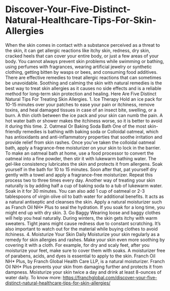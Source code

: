 # Discover-Your-Five-Distinct-Natural-Healthcare-Tips-For-Skin-Allergies
When the skin comes in contact with a substance perceived as a threat to the skin, it can get allergic reactions like itchy skin, redness, dry skin, cracked heels that can cover your entire body, or just a few areas of your body.  You cannot always prevent skin problems while swimming or bathing, using perfumes with fragrances, wearing artificial jewelry or synthetic clothing, getting bitten by wasps or bees, and consuming food additives.  There are effective remedies to treat allergic reactions that can sometimes be unavoidable.  Soothing and calming the skin with natural remedies is the best way to treat skin allergies as it causes no side effects and is a reliable method for long-term skin protection and healing.  Here Are Five Distinct Natural Tips For Treating Skin Allergies. 1. Ice Therapy Hold an ice pack for 10-15 minutes over your patches to ease your pain or itchiness, remove toxins, and heal damaged tissues in case of an insect bite, swelling, or a burn. A thin cloth between the ice pack and your skin can numb the pain. A hot water bath or shower makes the itchiness worse, so it is better to avoid it during this time.  2. Oatmeal Or Baking Soda Bath One of the most skin-friendly remedies is bathing with baking soda or Colloidal oatmeal, which has antioxidants and anti-inflammatory properties that soothe irritation and provide relief from skin rashes. Once you’ve taken the colloidal oatmeal bath, apply a fragrance-free moisturizer on your skin to lock in the barrier.  To make an oatmeal bath at home, use a food processor to convert the oatmeal into a fine powder, then stir it with lukewarm bathing water. The gel-like consistency lubricates the skin and protects it from allergens. Soak yourself in the bath for 10 to 15 minutes. Soon after that, pat yourself dry gently with a towel and apply a fragrance-free moisturizer. Repeat this process two to three times every day.  Another way of treating your skin naturally is by adding half a cup of baking soda to a tub of lukewarm water. Soak in it for 30 minutes. You can also add 1 cup of oatmeal or 2-3 tablespoons of virgin olive oil to bath water for additional benefits. It acts as a natural antiseptic and cleanses the skin. Apply a natural moisturizer such as Franch Oil NH* Plus to seal the hydration. If you soak for a long time, you might end up with dry skin.  3. Go Baggy Wearing loose and baggy clothes will help you heal naturally. During winters, the skin gets itchy with warm sweaters. Tight jeans might cause redness due to constant scratching. It’s also important to watch out for the material while buying clothes to avoid itchiness.  4. Moisturize Your Skin Daily Moisturize your skin regularly as a remedy for skin allergies and rashes. Make your skin even more soothing by covering it with a cloth. For example, for dry and scaly feet, after you moisturize your feet, make sure to cover them with soaks.  A moisturizer free of parabens, acids, and dyes is essential to apply to the skin. Franch Oil NH* Plus, by Franch Global Health Care LLP, is a natural moisturizer. Franch Oil NH* Plus prevents your skin from damaging further and protects it from dampness. Moisturize your skin twice a day and drink at least 8-ounces of water daily. To know more: https://franchglobal.com/discover-your-five-distinct-natural-healthcare-tips-for-skin-allergies/
